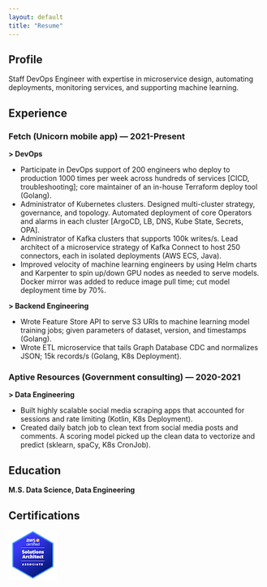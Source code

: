 ```yaml
---
layout: default
title: "Resume"
---
```


## Profile 
Staff DevOps Engineer with expertise in microservice design, automating deployments, monitoring services, and supporting machine learning.

## Experience

### Fetch (Unicorn mobile app) — 2021-Present
**> DevOps**
- Participate in DevOps support of 200 engineers who deploy to production 1000 times per week across hundreds of services [CICD, troubleshooting]; core maintainer of an in-house Terraform deploy tool (Golang).
- Administrator of Kubernetes clusters. Designed multi-cluster strategy, governance, and topology. Automated deployment of core Operators and alarms in each cluster [ArgoCD, LB, DNS, Kube State, Secrets, OPA].
- Administrator of Kafka clusters that supports 100k writes/s. Lead architect of a microservice strategy of Kafka Connect to host 250 connectors, each in isolated deployments (AWS ECS, Java).
- Improved velocity of machine learning engineers by using Helm charts and Karpenter to spin up/down GPU nodes as needed to serve models. Docker mirror was added to reduce image pull time; cut model deployment time by 70%.

**> Backend Engineering**
- Wrote Feature Store API to serve S3 URIs to machine learning model training jobs; given parameters of dataset, version, and timestamps (Golang).
- Wrote ETL microservice that tails Graph Database CDC and normalizes JSON; 15k records/s (Golang, K8s Deployment).

### Aptive Resources (Government consulting) — 2020-2021
**> Data Engineering**
- Built highly scalable social media scraping apps that accounted for sessions and rate limiting (Kotlin, K8s Deployment).
- Created daily batch job to clean text from social media posts and comments. A scoring model picked up the clean data to vectorize and predict (sklearn, spaCy, K8s CronJob).

## Education
**M.S. Data Science, Data Engineering**

## Certifications
[![AWS Certified Solutions Architect](/assets/images/aws-certified-solutions-architect-associate.png)](https://www.credly.com/badges/69f12e4e-6df0-4eff-8ec0-97c7d022d8d6/public_url)
